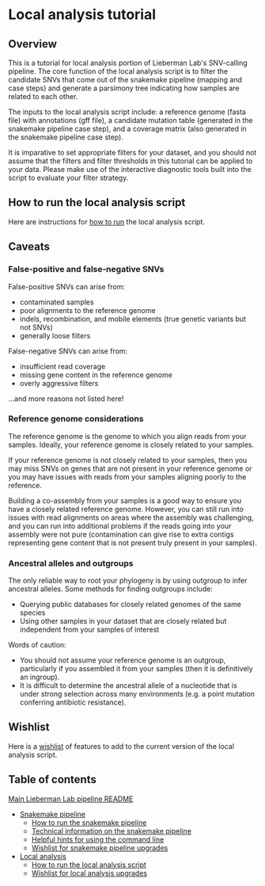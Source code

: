 # Local analysis tutorial


## Overview

This is a tutorial for local analysis portion of Lieberman Lab's SNV-calling pipeline. The core function of the local analysis script is to filter the candidate SNVs that come out of the snakemake pipeline (mapping and case steps) and generate a parsimony tree indicating how samples are related to each other.

The inputs to the local analysis script include: a reference genome (fasta file) with annotations (gff file), a candidate mutation table (generated in the snakemake pipeline case step), and a coverage matrix (also generated in the snakemake pipeline case step). 

It is imparative to set appropriate filters for your dataset, and you should not assume that the filters and filter thresholds in this tutorial can be applied to your data. Please make use of the interactive diagnostic tools built into the script to evaluate your filter strategy. 


## How to run the local analysis script

Here are instructions for [how to run](readme_local_run.md) the local analysis script.


## Caveats

### False-positive and false-negative SNVs

False-positive SNVs can arise from:
* contaminated samples 
* poor alignments to the reference genome
* indels, recombination, and mobile elements (true genetic variants but not SNVs)
* generally loose filters

False-negative SNVs can arise from:
* insufficient read coverage
* missing gene content in the reference genome
* overly aggressive filters

...and more reasons not listed here!

### Reference genome considerations

The reference genome is the genome to which you align reads from your samples. Ideally, your reference genome is closely related to your samples. 

If your reference genome is not closely related to your samples, then you may miss SNVs on genes that are not present in your reference genome or you may have issues with reads from your samples aligning poorly to the reference. 

Building a co-assembly from your samples is a good way to ensure you have a closely related reference genome. However, you can still run into issues with read alignments on areas where the assembly was challenging, and you can run into additional problems if the reads going into your assembly were not pure (contamination can give rise to extra contigs representing gene content that is not present truly present in your samples).

### Ancestral alleles and outgroups

The only reliable way to root your phylogeny is by using outgroup to infer ancestral alleles. Some methods for finding outgroups include:
* Querying public databases for closely related genomes of the same species
* Using other samples in your dataset that are closely related but independent from your samples of interest

Words of caution: 
* You should not assume your reference genome is an outgroup, particularly if you assembled it from your samples (then it is definitively an ingroup). 
* It is difficult to determine the ancestral allele of a nucleotide that is under strong selection across many environments (e.g. a point mutation conferring antibiotic resistance).


## Wishlist

Here is a [wishlist](readme_local_wishlist.md) of features to add to the current version of the local analysis script.


## Table of contents

[Main Lieberman Lab pipeline README](../README.md)
* [Snakemake pipeline](readme_snake_main.md)
	* [How to run the snakemake pipeline](readme_snake_run.md)
	* [Technical information on the snakemake pipeline](readme_snake_rules.md)
	* [Helpful hints for using the command line](readme_snake_basics.md)
	* [Wishlist for snakemake pipeline upgrades](readme_snake_wishlist.md)
* [Local analysis](readme_local_main.md)
	* [How to run the local analysis script](readme_local_run.md)
	* [Wishlist for local analysis upgrades](readme_local_wishlist.md)
